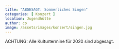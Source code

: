 ```yaml
---
title: "ABGESAGT: Sommerliches Singen"
categories: [ Konzert ]
location: Jugendhütte
author: co
image: /assets/images/konzert/singen.jpg
---
```

ACHTUNG: Alle Kulturtermine für 2020 sind abgesagt.